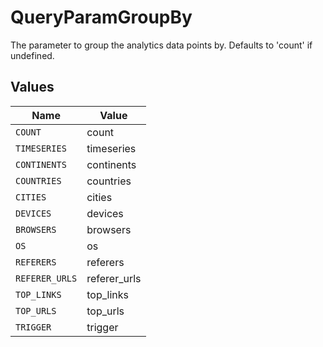 # QueryParamGroupBy

The parameter to group the analytics data points by. Defaults to 'count' if undefined.


## Values

| Name           | Value          |
| -------------- | -------------- |
| `COUNT`        | count          |
| `TIMESERIES`   | timeseries     |
| `CONTINENTS`   | continents     |
| `COUNTRIES`    | countries      |
| `CITIES`       | cities         |
| `DEVICES`      | devices        |
| `BROWSERS`     | browsers       |
| `OS`           | os             |
| `REFERERS`     | referers       |
| `REFERER_URLS` | referer_urls   |
| `TOP_LINKS`    | top_links      |
| `TOP_URLS`     | top_urls       |
| `TRIGGER`      | trigger        |